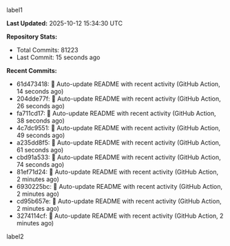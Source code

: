 
label1 
<!-- ACTIVITY_START -->
**Last Updated:** 2025-10-12 15:34:30 UTC

**Repository Stats:**
- Total Commits: 81223
- Last Commit: 15 seconds ago

**Recent Commits:**
- 61d473418: 🤖 Auto-update README with recent activity (GitHub Action, 14 seconds ago)
- 204dde77f: 🤖 Auto-update README with recent activity (GitHub Action, 26 seconds ago)
- fa711cd17: 🤖 Auto-update README with recent activity (GitHub Action, 38 seconds ago)
- 4c7dc9551: 🤖 Auto-update README with recent activity (GitHub Action, 49 seconds ago)
- a235dd8f5: 🤖 Auto-update README with recent activity (GitHub Action, 61 seconds ago)
- cbd91a533: 🤖 Auto-update README with recent activity (GitHub Action, 74 seconds ago)
- 81ef71d24: 🤖 Auto-update README with recent activity (GitHub Action, 2 minutes ago)
- 6930225bc: 🤖 Auto-update README with recent activity (GitHub Action, 2 minutes ago)
- cd95b657e: 🤖 Auto-update README with recent activity (GitHub Action, 2 minutes ago)
- 3274114cf: 🤖 Auto-update README with recent activity (GitHub Action, 2 minutes ago)
<!-- ACTIVITY_END -->

label2
